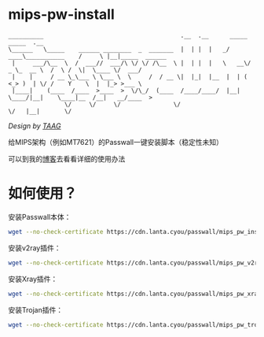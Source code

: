 # mips-pw-install
```
__________                                       .__  .__      _____                 _____  .__              
\______   \_____    ______ ________  _  _______  |  | |  |   _/ ____\___________    /     \ |__|_____  ______
 |     ___/\__  \  /  ___//  ___/\ \/ \/ /\__  \ |  | |  |   \   __\/  _ \_  __ \  /  \ /  \|  \____ \/  ___/
 |    |     / __ \_\___ \ \___ \  \     /  / __ \|  |_|  |__  |  | (  <_> )  | \/ /    Y    \  |  |_> >___ \ 
 |____|    (____  /____  >____  >  \/\_/  (____  /____/____/  |__|  \____/|__|    \____|__  /__|   __/____  >
                \/     \/     \/               \/                                         \/   |__|       \/ 
```
*Design by [TAAG](http://patorjk.com/software/taag/#p=display&f=Graffiti&t=Passwall%20for%20Mips)*

给MIPS架构（例如MT7621）的Passwall一键安装脚本（稳定性未知）

可以到我的[博客](https://www.lanta.cyou/index.php/archives/30/)去看看详细的使用办法

# 如何使用？

安装Passwall本体：

```bash
wget --no-check-certificate https://cdn.lanta.cyou/passwall/mips_pw_install.sh && chmod +x mips_pw_install.sh && ./mips_pw_install.sh && rm mips_pw_install.sh
```

安装v2ray插件：

```bash
wget --no-check-certificate https://cdn.lanta.cyou/passwall/mips_pw_v2ray.sh && chmod +x mips_pw_v2ray.sh && ./mips_pw_v2ray.sh && rm mips_pw_v2ray.sh
```

安装Xray插件：

```bash
wget --no-check-certificate https://cdn.lanta.cyou/passwall/mips_pw_xray.sh && chmod +x mips_pw_xray.sh && ./mips_pw_xray.sh && rm mips_pw_xray.sh
```

安装Trojan插件：

~~~bash
wget --no-check-certificate https://cdn.lanta.cyou/passwall/mips_pw_trojan.sh && chmod +x mips_pw_trojan.sh && ./mips_pw_trojan.sh && rm mips_pw_trojan.sh
~~~



